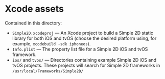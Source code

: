 # Xcode assets

Contained in this directory:
- `Simple2D.xcodeproj` — An Xcode project to build a Simple 2D static library for both iOS and tvOS (choose the desired platform using, for example, `xcodebuild -sdk iphoneos`).
- `Info.plist` — The property list file for a Simple 2D iOS and tvOS framework.
- `ios/` and `tvos/` — Directories containing example Simple 2D iOS and tvOS projects. These projects will search for Simple 2D frameworks in `/usr/local/Frameworks/Simple2D/`
